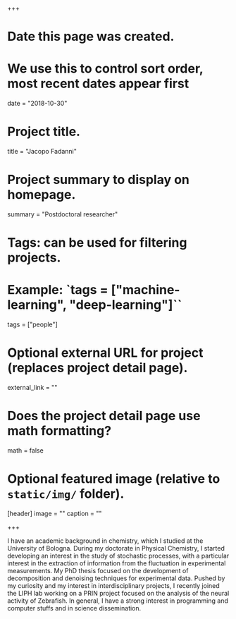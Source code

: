 +++
# Date this page was created.
# We use this to control sort order, most recent dates appear first
date = "2018-10-30"

# Project title.
title = "Jacopo Fadanni"

# Project summary to display on homepage.
summary = "Postdoctoral researcher"

# Tags: can be used for filtering projects.
# Example: `tags = ["machine-learning", "deep-learning"]``
tags = ["people"]

# Optional external URL for project (replaces project detail page).
external_link = ""

# Does the project detail page use math formatting?
math = false

# Optional featured image (relative to `static/img/` folder).
[header]
image = ""
caption = ""

+++

I have an academic background in chemistry, which I studied at the University of Bologna.
During my doctorate in Physical Chemistry, I started developing an interest in the study of stochastic processes, with a particular interest in the extraction of information from the fluctuation in experimental measurements.  My PhD  thesis focused on the development of decomposition and denoising techniques for experimental data.
Pushed by my curiosity and my interest in interdisciplinary projects, I recently joined the LIPH lab working on a PRIN project focused on the analysis of the neural activity of Zebrafish.
In general, I have a strong interest in programming and computer stuffs and in science dissemination.